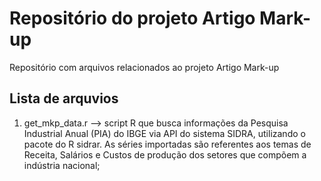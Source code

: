 # Repositório do projeto Artigo Mark-up

Repositório com arquivos relacionados ao projeto Artigo Mark-up

## Lista de arquvios

  1. get_mkp_data.r --> script R que busca informações da Pesquisa Industrial Anual (PIA) do IBGE via API do sistema SIDRA, utilizando o pacote do R sidrar. As séries importadas são referentes aos temas de Receita, Salários e Custos de produção dos setores que compõem a indústria nacional;
